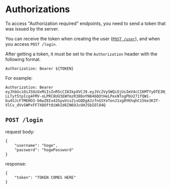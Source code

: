 # Authorizations
To access "Authorization required" endpoints, you need to send a token that was issued by the server.

You can receive the token when creating the user ([`POST /user`](./users.md)), and when you access `POST /login`.

After getting a token, it must be set to the `Authorization` header with the following format.

```
Authorization: Bearer ${TOKEN}
```

For example:

```
Authorization: Bearer eyJhbGciOiJSUzUxMiIsInR5cCI6IkpXVCJ9.eyJVc2VySWQiOjUsImV4cCI6MTYyOTE3NjA3MywiaXNzIjoibWF0Y2hpbmctYXBwIn0.0xg6jD6Qbb7MU3eCZ0s5ZBhc31WEuMS9SgwEFHs_b1d8zgS0ytYeFP99P_bbAWCQno_EYw83sQg0mqpL4DfF6nPL72ophcXdewcmfRuihB4RDZq2A7Z4yIXGu1F38IHcrjdvfpgOOGRza2RwFpfw_u75mjPETSmDPDGEj-LLTyt5tpIcg4FMV-oLPRC8UU3EWYmzR38DoYN846QOtHeLPexNTogPbU271fQW1-bu4SJcF7MEHO3-b6wZ8Ix42GywVssZixGQDgAJzfnGSYoTonJ1xg0YKhqhC15ke3K3T-VlCv_dVvSWPxFF7X8Oft0iWkId6IN69JcUHJSbIOl84Q
```

## `POST /login`
request body:
```
{
    "username": "hoge",
    "password": "hogePassword"
}
```

response:

```
{
    "token": "TOKEN COMES HERE"
}
```